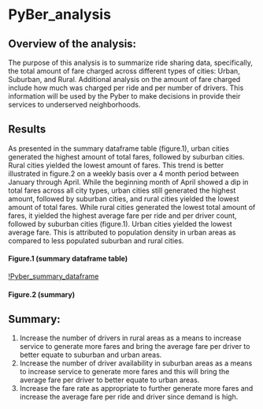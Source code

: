 # PyBer_analysis
## Overview of the analysis: 
The purpose of this analysis is to summarize ride sharing data, specifically, the total amount of fare charged across different types of cities: Urban, Suburban, and Rural. Additional analysis on the amount of fare charged include how much was charged per ride and per number of drivers. This information will be used by the Pyber to make decisions in provide their services to underserved neighborhoods.
## Results
As presented in the summary dataframe table (figure.1), urban cities generated the highest amount of total fares, followed by suburban cities. Rural cities yielded the lowest amount of fares. This trend is better illustrated in figure.2 on a weekly basis over a 4 month period between January through April. While the beginning month of April showed a dip in total fares across all city types, urban cities still generated the highest amount, followed by suburban cities, and rural cities yielded the lowest amount of total fares.
While rural cities generated the lowest total amount of fares, it yielded the highest average fare per ride and per driver count, followed by suburban cities (figure.1). Urban cities yielded the lowest average fare. This is attributed to population density in urban areas as compared to less populated suburban and rural cities.
#### Figure.1 (summary dataframe table)
[!Pyber_summary_dataframe](Pyber_summary_dataframe.png)

#### Figure.2 (summary)

## Summary:

1.	Increase the number of drivers in rural areas as a means to increase service to generate more fares and bring the average fare per driver to better equate to suburban and urban areas.
2.	Increase the number of driver availability in suburban areas as a means to increase service to generate more fares and this will bring the average fare per driver to better equate to urban areas.
3.	Increase the fare rate as appropriate to further generate more fares and increase the average fare per ride and driver since demand is high.

